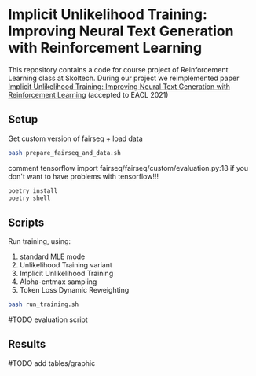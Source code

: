 # Implicit Unlikelihood Training: Improving Neural Text Generation with Reinforcement Learning

This repository contains a code for course project of Reinforcement Learning class at Skoltech. During our project we reimplemented paper [Implicit Unlikelihood Training: Improving Neural Text Generation with Reinforcement Learning](https://arxiv.org/abs/2101.04229) (accepted to EACL 2021)

## Setup
Get custom version of fairseq + load data

```bash
bash prepare_fairseq_and_data.sh
```
comment tensorflow import fairseq/fairseq/custom/evaluation.py:18 if you don't want to have problems with tensorflow!!!

```bash
poetry install
poetry shell
```

## Scripts

Run training, using: 
1. standard MLE mode
2. Unlikelihood Training variant
3. Implicit Unlikelihood Training
4. Alpha-entmax sampling
5. Token Loss Dynamic Reweighting

```bash
bash run_training.sh
```
#TODO 
evaluation script

## Results

#TODO 
add tables/graphic